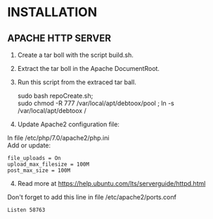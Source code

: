 # INSTALLATION

## APACHE HTTP SERVER

1. Create a tar boll with the script build.sh.
2. Extract the tar boll in the Apache DocumentRoot. 
3. Run this script from the extraced tar ball.

    sudo bash repoCreate.sh;  
    sudo chmod -R 777  /var/local/apt/debtoox/pool ;
    ln -s /var/local/apt/debtoox <Apache DocumentRoot>/

3. Update Apache2 configuration file:


In file /etc/php/7.0/apache2/php.ini  
Add or update:

    file_uploads = On
    upload_max_filesize = 100M
    post_max_size = 100M

4. Read more at https://help.ubuntu.com/lts/serverguide/httpd.html

Don't forget to add this line in file /etc/apache2/ports.conf

    Listen 58763



